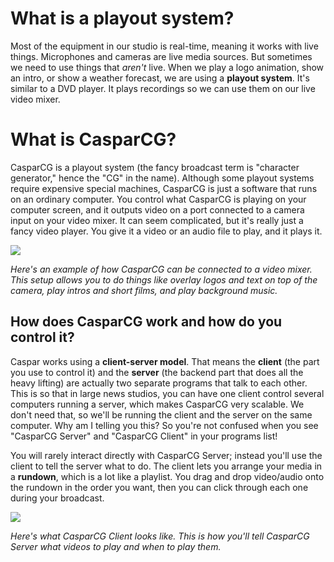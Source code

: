 # What is a playout system?

Most of the equipment in our studio is real-time, meaning it works with live things. Microphones and cameras are live media sources. But sometimes we need to use things that _aren't_ live. When we play a logo animation, show an intro, or show a weather forecast, we are using a **playout system**. It's similar to a DVD player. It plays recordings so we can use them on our live video mixer.

# What is CasparCG?



CasparCG is a playout system (the fancy broadcast term is "character generator," hence the "CG" in the name). Although some playout systems require expensive special machines, CasparCG is just a software that runs on an ordinary computer. You control what CasparCG is playing on your computer screen, and it outputs video on a port connected to a camera input on your video mixer. It can seem complicated, but it's really just a fancy video player. You give it a video or an audio file to play, and it plays it.

![](https://s1.postimg.org/8cxtyi5q73/Simple_Playout_System.png)

_Here's an example of how CasparCG can be connected to a video mixer. This setup allows you to do things like overlay logos and text on top of the camera, play intros and short films, and play background music._

## How does CasparCG work and how do you control it?

Caspar works using a **client-server model**. That means the **client** (the part you use to control it) and the **server** (the backend part that does all the heavy lifting) are actually two separate programs that talk to each other. This is so that in large news studios, you can have one client control several computers running a server, which makes CasparCG very scalable. We don't need that, so we'll be running the client and the server on the same computer. Why am I telling you this? So you're not confused when you see "CasparCG Server" and "CasparCG Client" in your programs list!

You will rarely interact directly with CasparCG Server; instead you'll use the client to tell the server what to do. The client lets you arrange your media in a **rundown**, which is a lot like a playlist. You drag and drop video/audio onto the rundown in the order you want, then you can click through each one during your broadcast.

![](https://s1.postimg.org/2bq24a24hr/OSC-2.png)

_Here's what CasparCG Client looks like. This is how you'll tell CasparCG Server what videos to play and when to play them._
